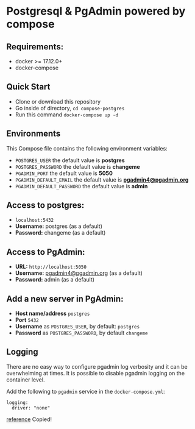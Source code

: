 # Postgresql & PgAdmin powered by compose


## Requirements:
* docker >= 17.12.0+
* docker-compose

## Quick Start
* Clone or download this repository
* Go inside of directory,  `cd compose-postgres`
* Run this command `docker-compose up -d`


## Environments
This Compose file contains the following environment variables:

* `POSTGRES_USER` the default value is **postgres**
* `POSTGRES_PASSWORD` the default value is **changeme**
* `PGADMIN_PORT` the default value is **5050**
* `PGADMIN_DEFAULT_EMAIL` the default value is **pgadmin4@pgadmin.org**
* `PGADMIN_DEFAULT_PASSWORD` the default value is **admin**

## Access to postgres: 
* `localhost:5432`
* **Username:** postgres (as a default)
* **Password:** changeme (as a default)

## Access to PgAdmin: 
* **URL:** `http://localhost:5050`
* **Username:** pgadmin4@pgadmin.org (as a default)
* **Password:** admin (as a default)

## Add a new server in PgAdmin:
* **Host name/address** `postgres`
* **Port** `5432`
* **Username** as `POSTGRES_USER`, by default: `postgres`
* **Password** as `POSTGRES_PASSWORD`, by default `changeme`

## Logging

There are no easy way to configure pgadmin log verbosity and it can be overwhelming at times. It is possible to disable pgadmin logging on the container level.

Add the following to `pgadmin` service in the `docker-compose.yml`:

```
logging:
  driver: "none"
```

[reference](https://github.com/khezen/compose-postgres/pull/23/files)
Copied!